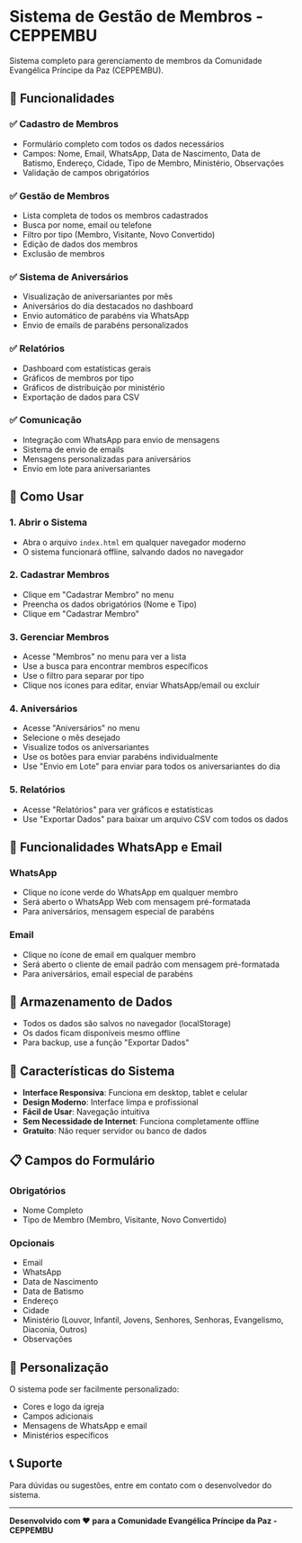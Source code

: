 # Sistema de Gestão de Membros - CEPPEMBU

Sistema completo para gerenciamento de membros da Comunidade Evangélica Príncipe da Paz (CEPPEMBU).

## 🎯 Funcionalidades

### ✅ Cadastro de Membros
- Formulário completo com todos os dados necessários
- Campos: Nome, Email, WhatsApp, Data de Nascimento, Data de Batismo, Endereço, Cidade, Tipo de Membro, Ministério, Observações
- Validação de campos obrigatórios

### ✅ Gestão de Membros
- Lista completa de todos os membros cadastrados
- Busca por nome, email ou telefone
- Filtro por tipo (Membro, Visitante, Novo Convertido)
- Edição de dados dos membros
- Exclusão de membros

### ✅ Sistema de Aniversários
- Visualização de aniversariantes por mês
- Aniversários do dia destacados no dashboard
- Envio automático de parabéns via WhatsApp
- Envio de emails de parabéns personalizados

### ✅ Relatórios
- Dashboard com estatísticas gerais
- Gráficos de membros por tipo
- Gráficos de distribuição por ministério
- Exportação de dados para CSV

### ✅ Comunicação
- Integração com WhatsApp para envio de mensagens
- Sistema de envio de emails
- Mensagens personalizadas para aniversários
- Envio em lote para aniversariantes

## 🚀 Como Usar

### 1. Abrir o Sistema
- Abra o arquivo `index.html` em qualquer navegador moderno
- O sistema funcionará offline, salvando dados no navegador

### 2. Cadastrar Membros
- Clique em "Cadastrar Membro" no menu
- Preencha os dados obrigatórios (Nome e Tipo)
- Clique em "Cadastrar Membro"

### 3. Gerenciar Membros
- Acesse "Membros" no menu para ver a lista
- Use a busca para encontrar membros específicos
- Use o filtro para separar por tipo
- Clique nos ícones para editar, enviar WhatsApp/email ou excluir

### 4. Aniversários
- Acesse "Aniversários" no menu
- Selecione o mês desejado
- Visualize todos os aniversariantes
- Use os botões para enviar parabéns individualmente
- Use "Envio em Lote" para enviar para todos os aniversariantes do dia

### 5. Relatórios
- Acesse "Relatórios" para ver gráficos e estatísticas
- Use "Exportar Dados" para baixar um arquivo CSV com todos os dados

## 📱 Funcionalidades WhatsApp e Email

### WhatsApp
- Clique no ícone verde do WhatsApp em qualquer membro
- Será aberto o WhatsApp Web com mensagem pré-formatada
- Para aniversários, mensagem especial de parabéns

### Email
- Clique no ícone de email em qualquer membro
- Será aberto o cliente de email padrão com mensagem pré-formatada
- Para aniversários, email especial de parabéns

## 💾 Armazenamento de Dados

- Todos os dados são salvos no navegador (localStorage)
- Os dados ficam disponíveis mesmo offline
- Para backup, use a função "Exportar Dados"

## 🎨 Características do Sistema

- **Interface Responsiva**: Funciona em desktop, tablet e celular
- **Design Moderno**: Interface limpa e profissional
- **Fácil de Usar**: Navegação intuitiva
- **Sem Necessidade de Internet**: Funciona completamente offline
- **Gratuito**: Não requer servidor ou banco de dados

## 📋 Campos do Formulário

### Obrigatórios
- Nome Completo
- Tipo de Membro (Membro, Visitante, Novo Convertido)

### Opcionais
- Email
- WhatsApp
- Data de Nascimento
- Data de Batismo
- Endereço
- Cidade
- Ministério (Louvor, Infantil, Jovens, Senhores, Senhoras, Evangelismo, Diaconia, Outros)
- Observações

## 🔧 Personalização

O sistema pode ser facilmente personalizado:
- Cores e logo da igreja
- Campos adicionais
- Mensagens de WhatsApp e email
- Ministérios específicos

## 📞 Suporte

Para dúvidas ou sugestões, entre em contato com o desenvolvedor do sistema.

---

**Desenvolvido com ❤️ para a Comunidade Evangélica Príncipe da Paz - CEPPEMBU**
